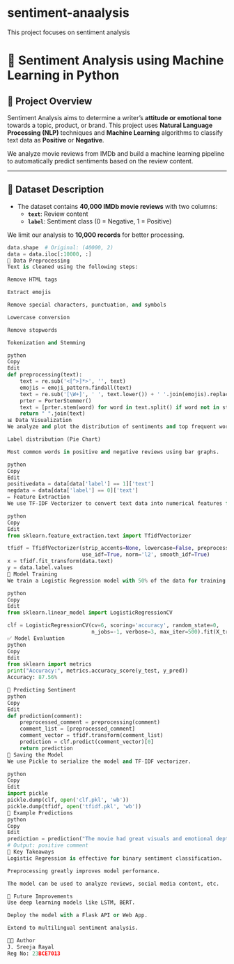 # sentiment-anaalysis
This project focuses on sentiment analysis 
# 🎯 Sentiment Analysis using Machine Learning in Python

## 📘 Project Overview

Sentiment Analysis aims to determine a writer’s **attitude or emotional tone** towards a topic, product, or brand. This project uses **Natural Language Processing (NLP)** techniques and **Machine Learning** algorithms to classify text data as **Positive** or **Negative**.

We analyze movie reviews from IMDb and build a machine learning pipeline to automatically predict sentiments based on the review content.

---

## 🧾 Dataset Description

- The dataset contains **40,000 IMDb movie reviews** with two columns:
  - **`text`**: Review content
  - **`label`**: Sentiment class (0 = Negative, 1 = Positive)

We limit our analysis to **10,000 records** for better processing.

```python
data.shape  # Original: (40000, 2)
data = data.iloc[:10000, :]
🧼 Data Preprocessing
Text is cleaned using the following steps:

Remove HTML tags

Extract emojis

Remove special characters, punctuation, and symbols

Lowercase conversion

Remove stopwords

Tokenization and Stemming

python
Copy
Edit
def preprocessing(text):
    text = re.sub('<[^>]*>', '', text)
    emojis = emoji_pattern.findall(text)
    text = re.sub('[\W+]', ' ', text.lower()) + ' '.join(emojis).replace('-', '')
    prter = PorterStemmer()
    text = [prter.stem(word) for word in text.split() if word not in stopwords_set]
    return " ".join(text)
📊 Data Visualization
We analyze and plot the distribution of sentiments and top frequent words:

Label distribution (Pie Chart)

Most common words in positive and negative reviews using bar graphs.

python
Copy
Edit
positivedata = data[data['label'] == 1]['text']
negdata = data[data['label'] == 0]['text']
✏️ Feature Extraction
We use TF-IDF Vectorizer to convert text data into numerical features for training the model.

python
Copy
Edit
from sklearn.feature_extraction.text import TfidfVectorizer

tfidf = TfidfVectorizer(strip_accents=None, lowercase=False, preprocessor=None,
                        use_idf=True, norm='l2', smooth_idf=True)
x = tfidf.fit_transform(data.text)
y = data.label.values
🤖 Model Training
We train a Logistic Regression model with 50% of the data for training and 50% for testing.

python
Copy
Edit
from sklearn.linear_model import LogisticRegressionCV

clf = LogisticRegressionCV(cv=6, scoring='accuracy', random_state=0,
                           n_jobs=-1, verbose=3, max_iter=500).fit(X_train, y_train)
✅ Model Evaluation
python
Copy
Edit
from sklearn import metrics
print("Accuracy:", metrics.accuracy_score(y_test, y_pred))
Accuracy: 87.56%

🧠 Predicting Sentiment
python
Copy
Edit
def prediction(comment):
    preprocessed_comment = preprocessing(comment)
    comment_list = [preprocessed_comment]
    comment_vector = tfidf.transform(comment_list)
    prediction = clf.predict(comment_vector)[0]
    return prediction
💾 Saving the Model
We use Pickle to serialize the model and TF-IDF vectorizer.

python
Copy
Edit
import pickle
pickle.dump(clf, open('clf.pkl', 'wb'))
pickle.dump(tfidf, open('tfidf.pkl', 'wb'))
💬 Example Predictions
python
Copy
Edit
prediction = prediction("The movie had great visuals and emotional depth.")
# Output: positive comment
📌 Key Takeaways
Logistic Regression is effective for binary sentiment classification.

Preprocessing greatly improves model performance.

The model can be used to analyze reviews, social media content, etc.

🚀 Future Improvements
Use deep learning models like LSTM, BERT.

Deploy the model with a Flask API or Web App.

Extend to multilingual sentiment analysis.

👩‍💻 Author
J. Sreeja Rayal
Reg No: 23BCE7013
